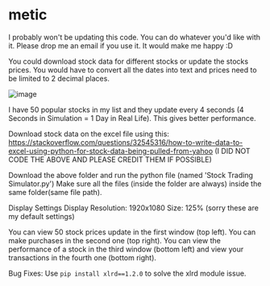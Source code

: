 # metic
I probably won't be updating this code. You can do whatever you'd like with it. Please drop me an email if you use it. It would make me happy :D

You could download stock data for different stocks or update the stocks prices. You would have to convert all the dates into text and prices need to be limited to 2 decimal places.

![image](https://user-images.githubusercontent.com/74499053/134215255-d8804994-3b99-4dfe-9e86-753b8a9c2759.png)

I have 50 popular stocks in my list and they update every 4 seconds (4 Seconds in Simulation = 1 Day in Real Life). This gives better performance.

Download stock data on the excel file using this:
https://stackoverflow.com/questions/32545316/how-to-write-data-to-excel-using-python-for-stock-data-being-pulled-from-yahoo
(I DID NOT CODE THE ABOVE AND PLEASE CREDIT THEM IF POSSIBLE)

Download the above folder and run the python file (named 'Stock Trading Simulator.py')
Make sure all the files (inside the folder are always) inside the same folder(same file path).

Display Settings
Display Resolution: 1920x1080
Size: 125%
(sorry these are my default settings)

You can view 50 stock prices update in the first window (top left). You can make purchases in the second one (top right). You can view the performance of a stock in the third window (bottom left) and view your transactions in the fourth one (bottom right). 

Bug Fixes:
Use `pip install xlrd==1.2.0` to solve the xlrd module issue. 
